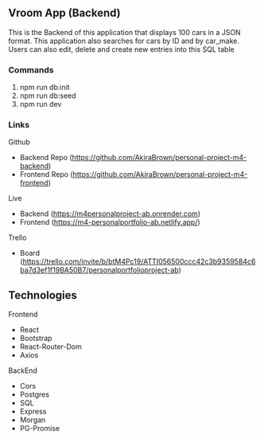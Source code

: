 ## Vroom App (Backend)

This is the Backend of this application that displays 100 cars
in a JSON format. This application also searches for cars by ID and by car_make. Users can also edit, delete and create new entries into this SQL table

### Commands

1. npm run db:init
2. npm run db:seed
3. npm run dev

### Links

Github

- Backend Repo (https://github.com/AkiraBrown/personal-project-m4-backend)
- Frontend Repo (https://github.com/AkiraBrown/personal-project-m4-frontend)

Live

- Backend (https://m4personalproject-ab.onrender.com)
- Frontend (https://m4-personalportfolio-ab.netlify.app/)

Trello

- Board (https://trello.com/invite/b/btM4Pc19/ATTI056500ccc42c3b9359584c6ba7d3ef1f19BA50B7/personalportfolioproject-ab)

## Technologies

Frontend

- React
- Bootstrap
- React-Router-Dom
- Axios

BackEnd

- Cors
- Postgres
- SQL
- Express
- Morgan
- PG-Promise
